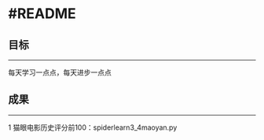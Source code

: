 #README
=========
## 目标
----------------------------------
每天学习一点点，每天进步一点点
## 成果
------------------------
1 猫眼电影历史评分前100：spiderlearn3_4maoyan.py
